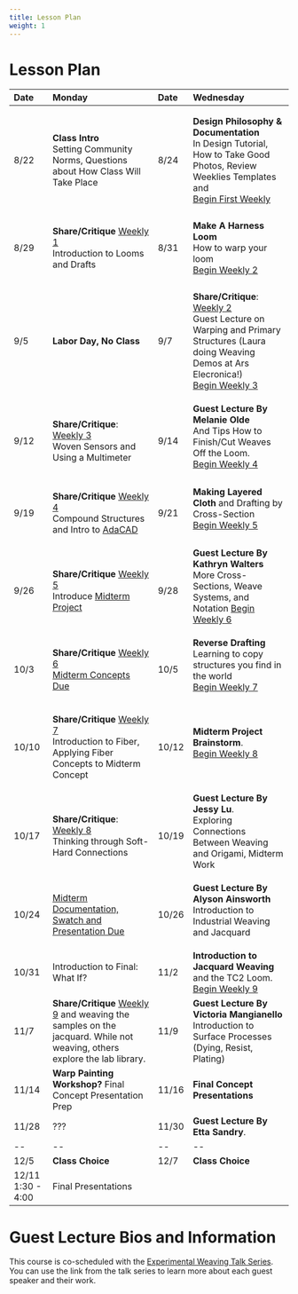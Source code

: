 ```yaml
---
title: Lesson Plan
weight: 1
---
```


# Lesson Plan


| Date | Monday | Date | Wednesday 
| :--- | :--- | :--- | :---
| 8/22 | <p>**Class Intro**<br>Setting Community Norms, Questions about How Class Will Take Place </p>  | 8/24 | <p>**Design Philosophy & Documentation**<br> In Design Tutorial, How to Take Good Photos, Review Weeklies Templates and <br>[Begin First Weekly](../weeklies/1-documentation-setup) </p>
| 8/29 | <p>**Share/Critique** [Weekly 1](../weeklies/1-documentation-setup)<br> Introduction to Looms and Drafts </p> | 8/31 | **Make A Harness Loom**<br> How to warp your loom <br>[Begin Weekly 2](../weeklies/2-make-a-loom)
| 9/5 | <p>**Labor Day, No Class**</p> | 9/7 | <p>**Share/Critique**: [Weekly 2](../weeklies/2-make-a-loom)<br>Guest Lecture on Warping and Primary Structures (Laura doing Weaving Demos at Ars Elecronica!) <br>[Begin Weekly 3](../weeklies/3-warp-and-weave)</p> 
| 9/12 | <p>**Share/Critique**: [Weekly 3](../weeklies/3-warp-and-weave)<br> Woven Sensors and Using a Multimeter </p> | 9/14 | **Guest Lecture By Melanie Olde**<br>And Tips  How to Finish/Cut Weaves Off the Loom. <br>[Begin Weekly 4](../weeklies/4-dynamic-wefts) </p> 
| 9/19 | <p>**Share/Critique** [Weekly 4](../weeklies/4-dynamic-wefts)<br>Compound Structures and Intro to [AdaCAD](http://adacad.org)</p> | 9/21 | **Making Layered Cloth** and Drafting by Cross-Section<br>[Begin Weekly 5](../weeklies/5-layer-and-press) </p> 
| 9/26 | <p>**Share/Critique** [Weekly 5](../weeklies/5-layer-and-press)<br> Introduce [Midterm Project](../projects-assignments/midterm) | 9/28 | **Guest Lecture By Kathryn Walters**<br>More Cross-Sections, Weave Systems, and Notation [Begin Weekly 6](../weeklies/6-make-your-own-structure) </p> 
| 10/3 | <p>**Share/Critique** [Weekly 6](../weeklies/6-make-your-own-structure) <br>[Midterm Concepts Due](../projects-assignments/midterm) | 10/5 | **Reverse Drafting** Learning to copy structures you find in the world<br>[Begin Weekly 7](../weeklies/7-reverse-drafting) </p> 
| 10/10 | <p>**Share/Critique** [Weekly 7](../weeklies/7-reverse-drafting)<br> Introduction to Fiber,  Applying Fiber Concepts to Midterm Concept | 10/12 | **Midterm Project Brainstorm**. <br>[Begin Weekly 8](../weeklies/8-investigating-fiber) </p> 
| 10/17 | <p>**Share/Critique**: [Weekly 8](../weeklies/8-investigating-fiber)<br>Thinking through Soft-Hard Connections   | 10/19 | **Guest Lecture By Jessy Lu**. <br>Exploring Connections Between Weaving and Origami, Midterm Work</p> 
| 10/24 | [Midterm Documentation, Swatch and Presentation Due](../projects-assignments/midterm)  | 10/26 | **Guest Lecture By Alyson Ainsworth**<br>Introduction to Industrial Weaving and Jacquard</p> 
| 10/31 | Introduction to Final: What If?  | 11/2 | **Introduction to Jacquard Weaving** and the TC2 Loom. <br>[Begin Weekly 9](../weeklies/9-jacquard) 
| 11/7 | **Share/Critique** [Weekly 9](../weeklies/9-jacquard) and weaving the samples on the jacquard. While not weaving, others explore the lab library.| 11/9 | **Guest Lecture By Victoria Mangianello** <br>Introduction to Surface Processes (Dying, Resist, Plating) 
| 11/14 | **Warp Painting Workshop?** Final Concept Presentation Prep | 11/16 |**Final Concept Presentations** 
| 11/28 | ??? | 11/30 | **Guest Lecture By Etta Sandry**.
| -- | -- | -- | --
| 12/5 | **Class Choice** | 12/7 | **Class Choice**
| 12/11 1:30 - 4:00 | Final Presentations


# Guest Lecture Bios and Information

This course is co-scheduled with the [Experimental Weaving Talk Series](https://unstable.design/experimental-weaving-talks/). You can use the link from the talk series to learn more about each guest speaker and their work. 
